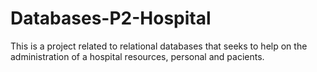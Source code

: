 # Databases-P2-Hospital
This is a project related to relational databases that seeks to help on the administration of a hospital resources, personal and pacients.
